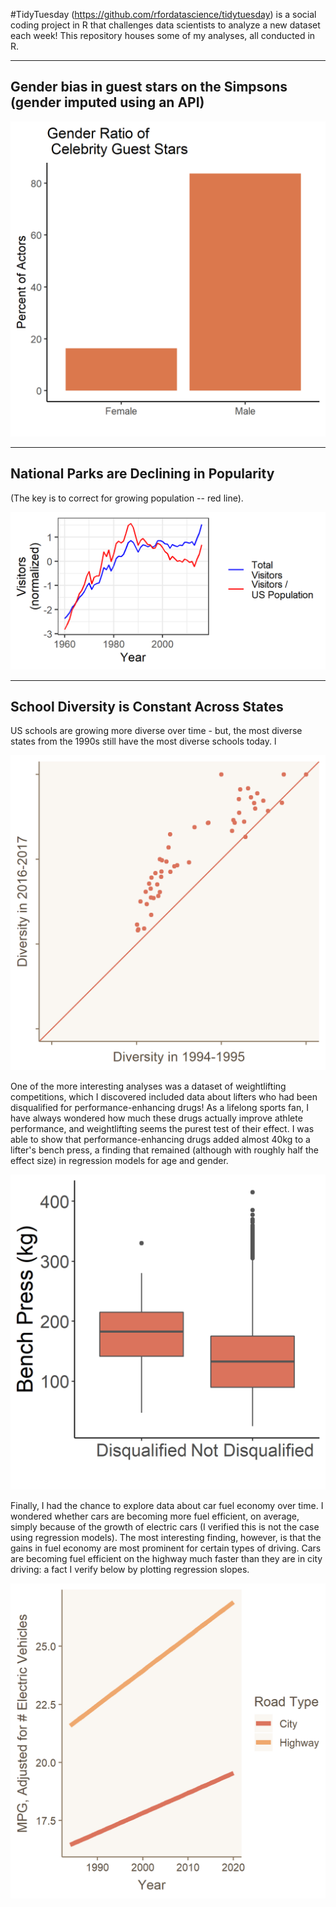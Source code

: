 #TidyTuesday (https://github.com/rfordatascience/tidytuesday) is a social coding project in R that challenges data scientists to analyze a new dataset each week! This repository houses some of my analyses, all conducted in R.

---

## Gender bias in guest stars on the Simpsons (gender imputed using an API)

![alt_text](https://github.com/rthorst/TidyTuesday/blob/master/simpsons/celeb_means.png)

---

## National Parks are Declining in Popularity

(The key is to correct for growing population -- red line). 

![alt_text](https://raw.githubusercontent.com/rthorst/TidyTuesday/master/national_parks/fig.png)

---

## School Diversity is Constant Across States

US schools are growing more diverse over time - but, the most diverse states from the 1990s still have the most diverse schools today. l

![alt_text](https://raw.githubusercontent.com/rthorst/TidyTuesday/master/school_diversity/fig.png)

One of the more interesting analyses was a dataset of weightlifting competitions, which I discovered included data about lifters who had been disqualified for performance-enhancing drugs! As a lifelong sports fan, I have always wondered how much these drugs actually improve athlete performance, and weightlifting seems the purest test of their effect. I was able to show that performance-enhancing drugs added almost 40kg to a lifter's bench press, a finding that remained (although with roughly half the effect size) in regression models for age and gender. 

![alt_text](https://raw.githubusercontent.com/rthorst/TidyTuesday/master/powerlifting/fig.png)

Finally, I had the chance to explore data about car fuel economy over time. I wondered whether cars are becoming more fuel efficient, on average, simply because of the growth of electric cars (I verified this is not the case using regression models). The most interesting finding, however, is that the gains in fuel economy are most prominent for certain types of driving. Cars are becoming fuel efficient on the highway much faster than they are in city driving: a fact I verify below by plotting regression slopes. 

![alt_text](https://raw.githubusercontent.com/rthorst/TidyTuesday/master/car_fuel_economy/fig.png)

